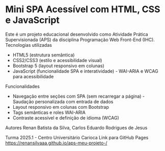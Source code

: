 # Mini SPA Acessível com HTML, CSS e JavaScript
Este é um projeto educacional desenvolvido como Atividade Prática Supervisionada (APS) da disciplina Programação Web Front-End (IHC).
Tecnologias utilizadas
- HTML5 (estrutura semântica)
- CSS2/CSS3 (estilo e acessibilidade visual)
- Bootstrap 5 (layout responsivo em colunas)
- JavaScript (funcionalidade SPA e interatividade) - WAI-ARIA e WCAG para acessibilidade
  
Funcionalidades
- Navegação entre seções com SPA (sem recarregar a página) - Saudação personalizada com entrada de dados
- Layout responsivo em colunas com Bootstrap
- Tags semânticas e roles WAI-ARIA
- Contraste acessível e definição de idioma (WCAG)
  
Autores
Renan Batista da Silva,
Carlos Eduardo Rodrigues de Jesus

Turma 2025.1 - Centro Universitário Carioca
Link para GitHub Pages
https://renansilvaaa.github.io/aps-meu-projeto-/

